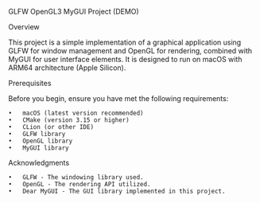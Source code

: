 GLFW OpenGL3 MyGUI Project (DEMO)

Overview

This project is a simple implementation of a graphical application using GLFW for window management and OpenGL for rendering, combined with MyGUI for user interface elements. It is designed to run on macOS with ARM64 architecture (Apple Silicon).

Prerequisites

Before you begin, ensure you have met the following requirements:

	•	macOS (latest version recommended)
	•	CMake (version 3.15 or higher)
	•	CLion (or other IDE)
	•	GLFW library
	•	OpenGL library
	•	MyGUI library

Acknowledgments

	•	GLFW - The windowing library used.
	•	OpenGL - The rendering API utilized.
	•	Dear MyGUI - The GUI library implemented in this project.
